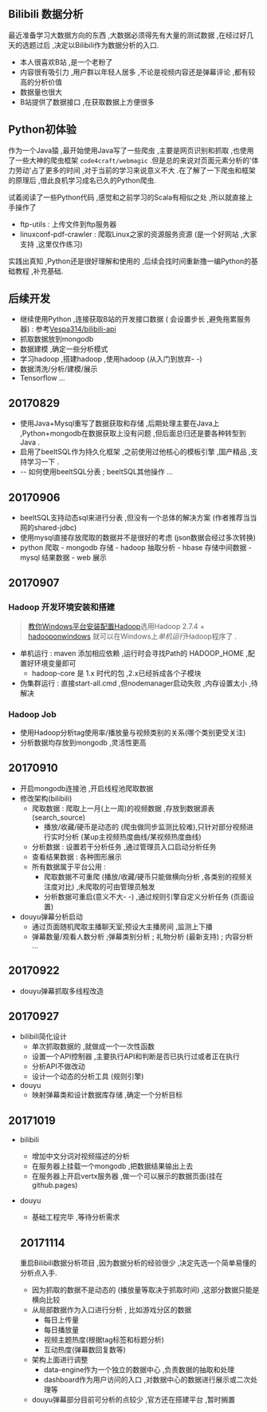 ## Bilibili 数据分析
最近准备学习大数据方向的东西 ,大数据必须得先有大量的测试数据 ,在经过好几天的选题过后 ,决定以Bilibili作为数据分析的入口.

* 本人很喜欢B站 ,是一个老粉了
* 内容很有吸引力 ,用户群以年轻人居多 ,不论是视频内容还是弹幕评论 ,都有较高的分析价值
* 数据量也很大
* B站提供了数据接口 ,在获取数据上方便很多

## Python初体验
作为一个Java猿 ,最开始使用Java写了一些爬虫 ,主要是网页识别和抓取 ,也使用了一些大神的爬虫框架 `code4craft/webmagic` .但是总的来说对页面元素分析的'体力劳动'占了更多的时间 ,对于当前的学习来说意义不大 .在了解了一下爬虫和框架的原理后 ,借此良机学习成名已久的Python爬虫.

试着阅读了一些Python代码 ,感觉和之前学习的Scala有相似之处 ,所以就直接上手操作了
* ftp-utils : 上传文件到ftp服务器
* linuxconf-pdf-crawler : 爬取Linux之家的资源服务资源 (是一个好网站 ,大家支持 ,这里仅作练习)

实践出真知 ,Python还是很好理解和使用的 ,后续会找时间重新撸一编Python的基础教程 ,补充基础.

## 后续开发
* 继续使用Python ,连接获取B站的开发接口数据 ( 会设置步长 ,避免拖累服务器) : 参考[Vespa314/bilibili-api](https://github.com/Vespa314/bilibili-api)
* 抓取数据放到mongodb
* 数据建模 ,确定一些分析模式
* 学习hadoop ,搭建hadoop ,使用hadoop (从入门到放弃- -)
* 数据清洗/分析/建模/展示
* Tensorflow ... 

## 20170829
* 使用Java+Mysql重写了数据获取和存储 ,后期处理主要在Java上 ,Python+mongodb在数据获取上没有问题 ,但后面总归还是要各种转型到Java .
* 启用了beeltSQL作为持久化框架 ,之前使用过他核心的模板引擎 ,国产精品 ,支持学习一下 .
* -- 如何使用beeltSQL分表 ; beeltSQL其他操作 ...

## 20170906
* beeltSQL支持动态sql来进行分表 ,但没有一个总体的解决方案 (作者推荐当当网的shared-jdbc)
* 使用mysql直接存放爬取的数据并不是很好的考虑 (json数据会经过多次转换)
* python 爬取 - mongodb 存储 - hadoop 抽取分析 - hbase 存储中间数据 - mysql 结果数据 - web 展示

## 20170907
### Hadoop 开发环境安装和搭建
> [教你Windows平台安装配置Hadoop](http://blog.csdn.net/antgan/article/details/52067441)选用Hadoop 2.7.4 + [hadooponwindows](https://github.com/sardetushar/hadooponwindows) 就可以在Windows上*单机运行*Hadoop程序了 .

* 单机运行 : maven 添加相应依赖 ,运行时会寻找Path的 HADOOP_HOME ,配置好环境变量即可
  * hadoop-core 是 1.x 时代的包 ,2.x已经拆成各个子模块
* 伪集群运行 : 直接start-all.cmd ,但nodemanager启动失败 ,内存设置太小 ,待解决

### Hadoop Job
* 使用Hadoop分析tag使用率/播放量与视频类别的关系(哪个类别更受关注)
* 分析数据均存放到mongodb ,灵活性更高

## 20170910
* 开启mongodb连接池 ,开启线程池爬取数据
* 修改架构(bilibili)
  * 爬取数据 : 爬取上一月(上一周)的视频数据 ,存放到数据源表(search_source)
      * 播放/收藏/硬币是动态的 (爬虫做同步监测比较难),只针对部分视频进行实时分析 (某up主视频热度曲线/某视频热度曲线)
  * 分析数据 : 设置若干分析任务 ,通过管理员入口启动分析任务
  * 查看结果数据 : 各种图形展示
  * 所有数据属于平台公用 :
    * 爬取数据不可重爬 (播放/收藏/硬币只能做横向分析 ,各类别的视频关注度对比) ,未爬取的可由管理员触发
    * 分析数据可重启(意义不大- -) ,通过规则引擎自定义分析任务 (页面设置)
* douyu弹幕分析启动
  * 通过页面随机爬取主播聊天室;预设大主播房间 ,监测上下播
  * 弹幕数量/观看人数分析 ;弹幕类别分析 ; 礼物分析 (最新支持) ; 内容分析 ...
  
 ## 20170922
 * douyu弹幕抓取多线程改造
  
 ## 20170927
 * bilibili简化设计 
    * 单次抓取数据的 ,就做成一个一次性函数
    * 设置一个API控制器 ,主要执行API和判断是否已执行过或者正在执行
    * 分析API不做改动
    * 设计一个动态的分析工具 (规则引擎)
 * douyu
    * 映射弹幕类和设计数据库存储 ,确定一个分析目标
    
    
  ## 20171019
  * bilibili
    * 增加中文分词对视频描述的分析
    * 在服务器上挂载一个mongodb ,把数据结果输出上去
    * 在服务器上开启vertx服务器 ,做一个可以展示的数据页面(挂在github.pages)
  * douyu
    * 基础工程完毕 ,等待分析需求
    
    ## 20171114
    重启Bilibili数据分析项目 ,因为数据分析的经验很少 ,决定先选一个简单易懂的分析点入手.
    * 因为抓取的数据不是动态的 (播放量等取决于抓取时间) ,这部分数据只能是横向比较
    * 从局部数据作为入口进行分析 , 比如游戏分区的数据
        * 每日上传量
        * 每日播放量
        * 视频主题热度(根据tag标签和标题分析)
        * 互动热度(弹幕数回复数等)
    * 架构上面进行调整
        * data-engine作为一个独立的数据中心 ,负责数据的抽取和处理
        * dashboard作为用户访问的入口 ,对数据中心的数据进行展示或二次处理等
    * douyu弹幕部分目前可分析的点较少 ,官方还在搭建平台 ,暂时搁置